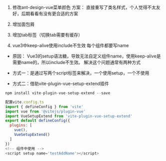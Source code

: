 1. 修改ant-design-vue菜单颜色
方案： 直接重写了类名样式，个人觉得不太友好，后期看看有没有更合适的方案

2. 增加面包屑
3. 增加tab标签（切换tab需要有缓存）



4. vue3中keep-alive使用include不生效
每个组件都要写name
+ 原因： Vue3的setup语法糖，导致无法自定义组件name，使用keep-alive是需要name的，所以include不生效。
解决这个问题通常有两种方式

+ 方式一：是通过写两个script标签来解决，一个使用setup，一个不使用
+ 方式二：借助vite-plugin-vue-setup-extend插件
````js
npm install vite-plugin-vue-setup-extend --save

配置vite.config.ts
import { defineConfig } from 'vite'
import vue from '@vitejs/plugin-vue'
import VueSetupExtend from 'vite-plugin-vue-setup-extend'
export default defineConfig({
  plugins: [
    vue(),
    VueSetupExtend()
  ]
})
<!-- 组件中使用 -->
<script setup name='testAddName'></script>
````

